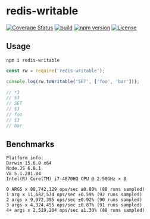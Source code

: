 # redis-writable

[![Coverage Status](https://coveralls.io/repos/github/Salakar/redis-writable/badge.svg?branch=master)](https://coveralls.io/github/Salakar/redis-writable?branch=master)
[![build](https://travis-ci.org/Salakar/redis-writable.svg)](https://travis-ci.org/Salakar/redis-writable)
[![npm version](https://img.shields.io/npm/v/redis-writable.svg)](https://www.npmjs.com/package/redis-writable)
[![License](https://img.shields.io/npm/l/redis-writable.svg)](/LICENSE)


## Usage
`npm i redis-writable`

```javascript
const rw = require('redis-writable');

console.log(rw.toWritable('SET', ['foo', 'bar']));

// *3
// $3
// SET
// $3
// foo
// $3
// bar
```


## Benchmarks
    Platform info:
    Darwin 15.6.0 x64
    Node.JS 6.8.1
    V8 5.1.281.84
    Intel(R) Core(TM) i7-4870HQ CPU @ 2.50GHz × 8

    0 ARGS x 88,742,129 ops/sec ±0.80% (88 runs sampled)
    1 arg x 11,682,574 ops/sec ±0.59% (92 runs sampled)
    2 args x 9,972,395 ops/sec ±0.92% (90 runs sampled)
    3 args x 4,324,455 ops/sec ±0.87% (91 runs sampled)
    4+ args x 2,519,204 ops/sec ±1.30% (88 runs sampled)
